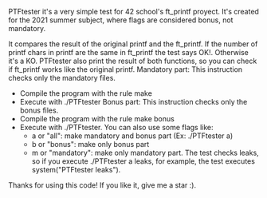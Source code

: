 PTFtester it's a very simple test for 42 school's ft_printf proyect. It's created for the 2021 summer subject, where flags are considered bonus, not mandatory.

It compares the result of the original printf and the ft_printf. If the number of printf chars in printf are the same in ft_printf the test says OK!. Otherwise it's a KO. PTFtester also print the result of both functions, so you can check if ft_printf works like the original printf.
Mandatory part:
This instruction checks only the mandatory files.
- Compile the program with the rule make
- Execute with ./PTFtester
Bonus part: 
This instruction checks only the bonus files.
- Compile the program with the rule make bonus
- Execute with ./PTFtester. You can also use some flags like:
	- a or "all": make mandatory and bonus part (Ex: ./PTFtester a)
	- b or "bonus": make only bonus part
	- m or "mandatory": make only mandatory part.
The test checks leaks, so if you execute ./PTFtester a leaks, for example, the test executes system("PTFtester leaks").

Thanks for using this code! If you like it, give me a star :).
